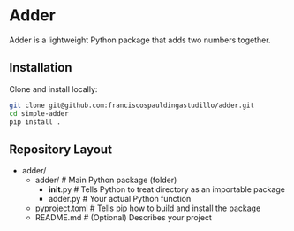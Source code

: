 # Adder

Adder is a lightweight Python package that adds two numbers together.

## Installation

Clone and install locally:
```bash
git clone git@github.com:franciscospauldingastudillo/adder.git
cd simple-adder
pip install .
```

## Repository Layout

- adder/
  - adder/                   # Main Python package (folder)
    - __init__.py            # Tells Python to treat directory as an importable package
    - adder.py               # Your actual Python function
  - pyproject.toml           # Tells pip how to build and install the package
  - README.md                # (Optional) Describes your project


